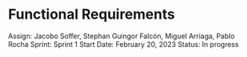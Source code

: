 # Functional Requirements

Assign: Jacobo Soffer, Stephan Guingor Falcón, Miguel Arriaga, Pablo Rocha
Sprint: Sprint 1
Start Date: February 20, 2023
Status: In progress